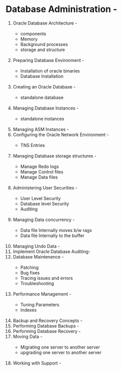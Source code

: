 # Database Administration -
1. Oracle Database Architecture -<br><br>
   * components
   * Memory
   * Background processes
   * storage and structure<br><br>
2. Preparing Database Environment -<br><br>
   * Installation of oracle binaries
   * Database Installation<br><br>
3. Creating an Oracle Database -<br><br>
   * standalone database<br><br>
4. Managing Database Instances -<br><br>
   * standalone instances<br><br>
5. Managing ASM Instances -<br>
6. Configuring the Oracle Network Environment -<br><br>
   * TNS Entries<br><br>
7. Managing Database storage structures -<br><br>
   * Manage Redo logs
   * Manage Control files
   * Manage Data files<br><br>
8. Administering User Securities -<br><br>
   * User Level Security
   * Database level Security
   * Auditing<br><br>
9. Managing Data concurrency -<br><br>
   * Data file Internally moves b/w rags
   * Data file Internally to the buffer<br><br>
10. Managing Undo Data -<br>
11. Implement Oracle Database Auditing-<br>
12. Database Maintenence - <br><br>
     * Patching
     * Bug fixes
     * Tracing issues and errors
     * Troubleshooting<br><br>
13. Performance Management - <br><br>
     * Tuning Parameters
     * Indexes<br><br>
14. Backup and Recovery Concepts - <br>
15. Performing Database Backups - <br>
16. Performing Database Recovery - <br>
17. Moving Data - <br><br>
     * Migrating one server to another server
     * upgrading one server to another server<br><br>
18. Working with Support -
 
   